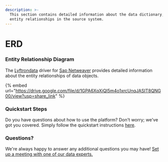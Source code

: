 ```yaml
---
description: >-
  This section contains detailed information about the data dictionary, and
  entity relationships in the source system.
---
```


# ERD

### Entity Relationship Diagram

The [Lyftrondata](https://www.lyftrondata.com/) driver for [Sap Netweaver](https://www.lyftrondata.com/integration/sap-netweaver/) provides detailed information about the entity relationships of data objects.

{% embed url="https://drive.google.com/file/d/1GPA6XqXiQI5m4o1xrcUnqJASIT8QNG00/view?usp=share_link" %}
### Quickstart Steps

Do you have questions about how to use the platform? Don't worry; we've got you covered. Simply follow the quickstart instructions [here](../../../../quickstart-steps.md).

### Questions? <a href="#questions" id="questions"></a>

We're always happy to answer any additional questions you may have! [Set up a meeting with one of our data experts.](https://www.lyftrondata.com/book-a-meeting/)

